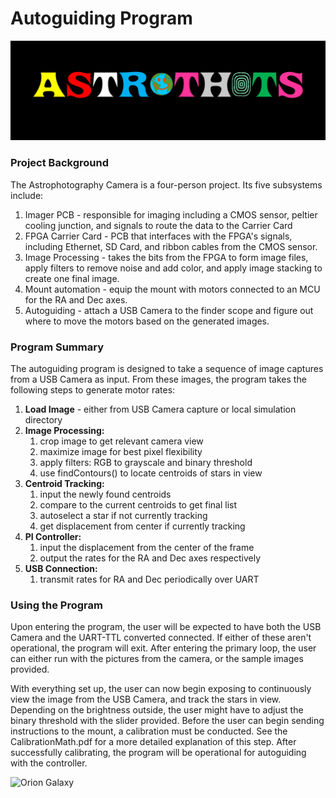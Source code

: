 # Autoguiding Program
![Astrothots Logo](/figures/astrothots.PNG)
### Project Background
The Astrophotography Camera is a four-person project. Its five subsystems include:
1. Imager PCB - responsible for imaging including a CMOS sensor, peltier cooling junction, and signals to route the data to the Carrier Card
1. FPGA Carrier Card - PCB that interfaces with the FPGA's signals, including Ethernet, SD Card, and ribbon cables from the CMOS sensor.
1. Image Processing - takes the bits from the FPGA to form image files, apply filters to remove noise and add color, and apply image stacking to create one final image.
1. Mount automation - equip the mount with motors connected to an MCU for the RA and Dec axes.
1. Autoguiding - attach a USB Camera to the finder scope and figure out where to move the motors based on the generated images.

### Program Summary
The autoguiding program is designed to take a sequence of image captures from a USB Camera as input. From these images, the program takes the following steps to generate motor rates:
1. **Load Image** - either from USB Camera capture or local simulation directory
2. **Image Processing:**
    1. crop image to get relevant camera view
    1. maximize image for best pixel flexibility
    1. apply filters: RGB to grayscale and binary threshold
    1. use findContours() to locate centroids of stars in view
3. **Centroid Tracking:**
    1. input the newly found centroids
    1. compare to the current centroids to get final list
    1. autoselect a star if not currently tracking
    1. get displacement from center if currently tracking
4. **PI Controller:**
    1. input the displacement from the center of the frame
    1. output the rates for the RA and Dec axes respectively
5. **USB Connection:**
    1. transmit rates for RA and Dec periodically over UART

### Using the Program
Upon entering the program, the user will be expected to have both the USB Camera and the UART-TTL converted connected. If either of these aren't operational, the program will exit. After entering the primary loop, the user can either run with the pictures from the camera, or the sample images provided.

With everything set up, the user can now begin exposing to continuously view the image from the USB Camera, and track the stars in view. Depending on the brightness outside, the user might have to adjust the binary threshold with the slider provided. Before the user can begin sending instructions to the mount, a calibration must be conducted. See the CalibrationMath.pdf for a more detailed explanation of this step. After successfully calibrating, the program will be operational for autoguiding with the controller.

![Orion Galaxy](https://astrobrunomarshall.files.wordpress.com/2012/06/02-orion-nebula.jpg)
